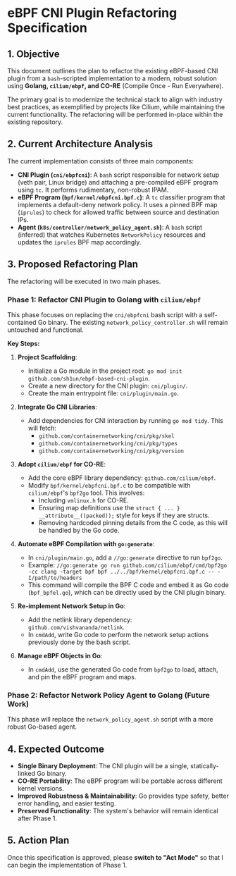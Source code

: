 # eBPF CNI Plugin Refactoring Specification

## 1. Objective

This document outlines the plan to refactor the existing eBPF-based CNI plugin from a `bash`-scripted implementation to a modern, robust solution using **Golang, `cilium/ebpf`, and CO-RE** (Compile Once - Run Everywhere).

The primary goal is to modernize the technical stack to align with industry best practices, as exemplified by projects like Cilium, while maintaining the current functionality. The refactoring will be performed in-place within the existing repository.

## 2. Current Architecture Analysis

The current implementation consists of three main components:

*   **CNI Plugin (`cni/ebpfcni`)**: A `bash` script responsible for network setup (veth pair, Linux bridge) and attaching a pre-compiled eBPF program using `tc`. It performs rudimentary, non-robust IPAM.
*   **eBPF Program (`bpf/kernel/ebpfcni.bpf.c`)**: A `tc` classifier program that implements a default-deny network policy. It uses a pinned BPF map (`iprules`) to check for allowed traffic between source and destination IPs.
*   **Agent (`k8s/controller/network_policy_agent.sh`)**: A `bash` script (inferred) that watches Kubernetes `NetworkPolicy` resources and updates the `iprules` BPF map accordingly.

## 3. Proposed Refactoring Plan

The refactoring will be executed in two main phases.

### Phase 1: Refactor CNI Plugin to Golang with `cilium/ebpf`

This phase focuses on replacing the `cni/ebpfcni` bash script with a self-contained Go binary. The existing `network_policy_controller.sh` will remain untouched and functional.

**Key Steps:**

1.  **Project Scaffolding**:
    *   Initialize a Go module in the project root: `go mod init github.com/sh1un/ebpf-based-cni-plugin`.
    *   Create a new directory for the CNI plugin: `cni/plugin/`.
    *   Create the main entrypoint file: `cni/plugin/main.go`.

2.  **Integrate Go CNI Libraries**:
    *   Add dependencies for CNI interaction by running `go mod tidy`. This will fetch:
        *   `github.com/containernetworking/cni/pkg/skel`
        *   `github.com/containernetworking/cni/pkg/types`
        *   `github.com/containernetworking/cni/pkg/version`

3.  **Adopt `cilium/ebpf` for CO-RE**:
    *   Add the core eBPF library dependency: `github.com/cilium/ebpf`.
    *   Modify `bpf/kernel/ebpfcni.bpf.c` to be compatible with `cilium/ebpf`'s `bpf2go` tool. This involves:
        *   Including `vmlinux.h` for CO-RE.
        *   Ensuring map definitions use the `struct { ... } __attribute__((packed));` style for keys if they are structs.
        *   Removing hardcoded pinning details from the C code, as this will be handled by the Go code.

4.  **Automate eBPF Compilation with `go:generate`**:
    *   In `cni/plugin/main.go`, add a `//go:generate` directive to run `bpf2go`.
    *   Example: `//go:generate go run github.com/cilium/ebpf/cmd/bpf2go -cc clang -target bpf bpf ../../bpf/kernel/ebpfcni.bpf.c -- -I/path/to/headers`
    *   This command will compile the BPF C code and embed it as Go code (`bpf_bpfel.go`), which can be directly used by the CNI plugin binary.

5.  **Re-implement Network Setup in Go**:
    *   Add the netlink library dependency: `github.com/vishvananda/netlink`.
    *   In `cmdAdd`, write Go code to perform the network setup actions previously done by the bash script.

6.  **Manage eBPF Objects in Go**:
    *   In `cmdAdd`, use the generated Go code from `bpf2go` to load, attach, and pin the eBPF program and maps.

### Phase 2: Refactor Network Policy Agent to Golang (Future Work)

This phase will replace the `network_policy_agent.sh` script with a more robust Go-based agent.

## 4. Expected Outcome

*   **Single Binary Deployment**: The CNI plugin will be a single, statically-linked Go binary.
*   **CO-RE Portability**: The eBPF program will be portable across different kernel versions.
*   **Improved Robustness & Maintainability**: Go provides type safety, better error handling, and easier testing.
*   **Preserved Functionality**: The system's behavior will remain identical after Phase 1.

## 5. Action Plan

Once this specification is approved, please **switch to "Act Mode"** so that I can begin the implementation of Phase 1.
